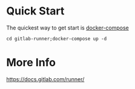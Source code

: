 # Quick Start

The quickest way to get start is [docker-compose](https://docs.docker.com/compose/)  

`cd gitlab-runner;docker-compose up -d`  

# More Info

https://docs.gitlab.com/runner/
